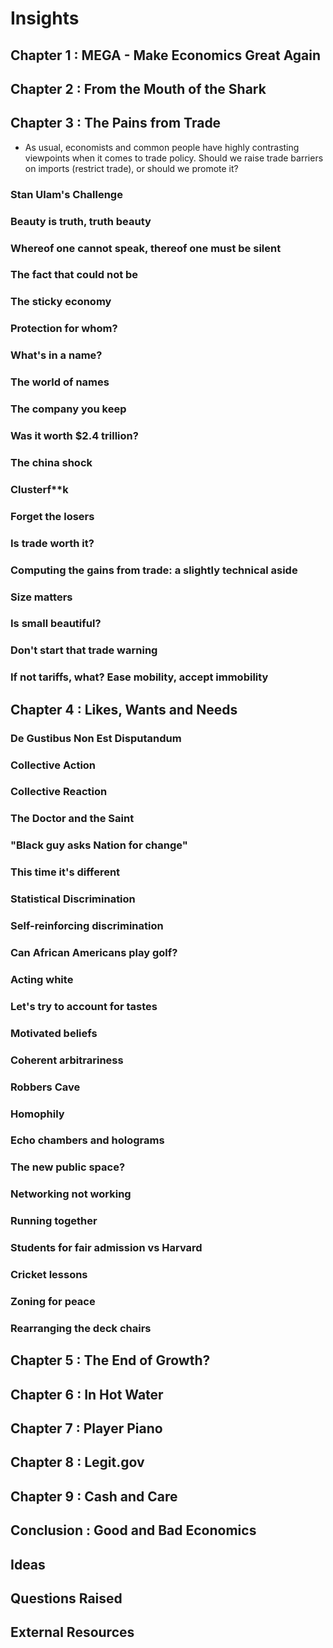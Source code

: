 # Insights

## Chapter 1 : MEGA - Make Economics Great Again

## Chapter 2 : From the Mouth of the Shark

## Chapter 3 : The Pains from Trade

* As usual, economists and common people have highly contrasting viewpoints when it comes to trade policy. Should we raise trade barriers on imports (restrict trade), or should we promote it?

### Stan Ulam's Challenge

### Beauty is truth, truth beauty

### Whereof one cannot speak, thereof one must be silent

### The fact that could not be

### The sticky economy

### Protection for whom?

### What's in a name?

### The world of names

### The company you keep

### Was it worth $2.4 trillion?

### The china shock

### Clusterf**k

### Forget the losers

### Is trade worth it?

### Computing the gains from trade: a slightly technical aside

### Size matters

### Is small beautiful?

### Don't start that trade warning

### If not tariffs, what? Ease mobility, accept immobility

## Chapter 4 : Likes, Wants and Needs

### De Gustibus Non Est Disputandum

### Collective Action

### Collective Reaction

### The Doctor and the Saint

### "Black guy asks Nation for change"

### This time it's different

### Statistical Discrimination

### Self-reinforcing discrimination

### Can African Americans play golf?

### Acting white

### Let's try to account for tastes

### Motivated beliefs

### Coherent arbitrariness

### Robbers Cave

### Homophily

### Echo chambers and holograms

### The new public space?

### Networking not working

### Running together

### Students for fair admission vs Harvard

### Cricket lessons

### Zoning for peace

### Rearranging the deck chairs

## Chapter 5 : The End of Growth?

## Chapter 6 : In Hot Water

## Chapter 7 : Player Piano

## Chapter 8 : Legit.gov

## Chapter 9 : Cash and Care

## Conclusion : Good and Bad Economics

## Ideas

## Questions Raised

## External Resources
